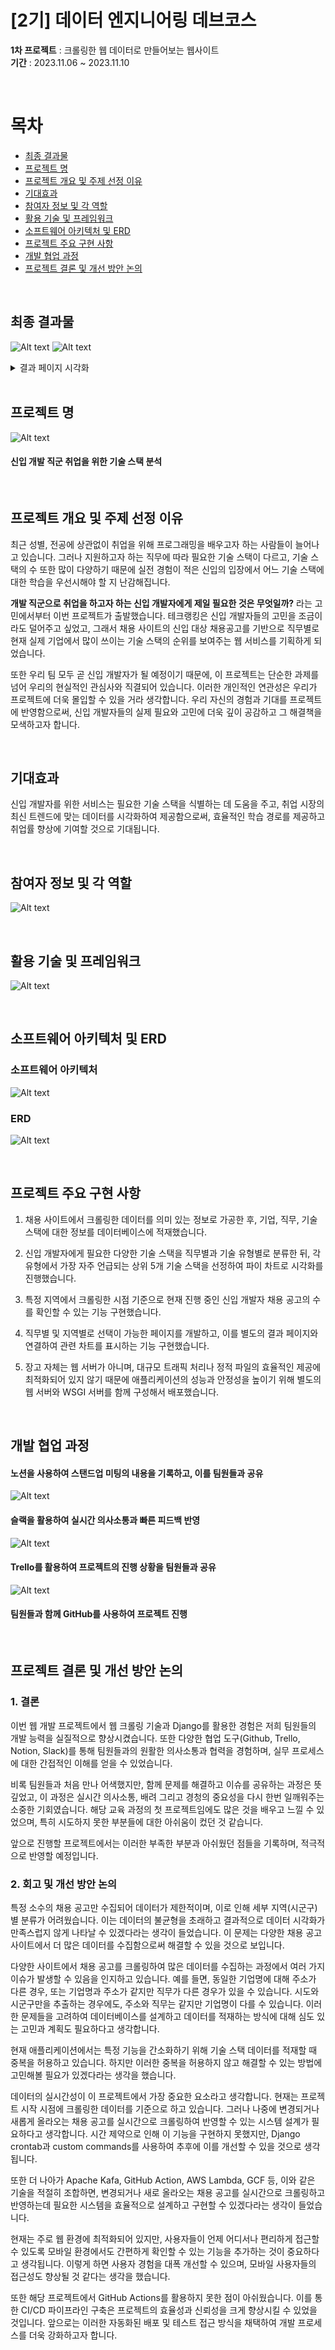 # [2기] 데이터 엔지니어링 데브코스 
**1차 프로젝트** : 크롤링한 웹 데이터로 만들어보는 웹사이트  
**기간** : 2023.11.06 ~ 2023.11.10

<br>

# 목차
- [최종 결과물]()
- [프로젝트 명](#프로젝트-명)
- [프로젝트 개요 및 주제 선정 이유](#프로젝트-개요-및-주제-선정-이유)
- [기대효과](#기대효과)
- [참여자 정보 및 각 역할](#참여자-정보-및-각-역할)
- [활용 기술 및 프레임워크](#활용-기술-및-프레임워크)
- [소프트웨어 아키텍처 및 ERD](#소프트웨어-아키텍처-및-erd)
- [프로젝트 주요 구현 사항](#프로젝트-주요-구현-사항)
- [개발 협업 과정](#개발-협업-과정)
- [프로젝트 결론 및 개선 방안 논의](#2-회고-및-개선-방안-논의)


<br>

## 최종 결과물
![Alt text](/images/result1.png)
![Alt text](/images/result2.png)
<details>
<summary> 결과 페이지 시각화</summary>
<div markdown="1">

![Alt text](/images/%EC%BA%A1%EC%B2%98_2023_11_12_17_10_45_91.png)
![Alt text](/images/%EC%BA%A1%EC%B2%98_2023_11_12_17_10_51_251.png)
![Alt text](/images/%EC%BA%A1%EC%B2%98_2023_11_12_17_10_56_859.png)
![Alt text](/images/%EC%BA%A1%EC%B2%98_2023_11_12_17_11_03_490.png)
![Alt text](/images/%EC%BA%A1%EC%B2%98_2023_11_12_17_11_07_984.png)
</div>
</details>

<br>

## 프로젝트 명
![Alt text](images/logo.png)

#### 신입 개발 직군 취업을 위한 기술 스택 분석

<br>

## 프로젝트 개요 및 주제 선정 이유
최근 성별, 전공에 상관없이 취업을 위해 프로그래밍을 배우고자 하는 사람들이 늘어나고 있습니다. 그러나 지원하고자 하는 직무에 따라 필요한 기술 스택이 다르고, 기술 스택의 수 또한 많이 다양하기 때문에  실전 경험이 적은 신입의 입장에서 어느 기술 스택에 대한 학습을 우선시해야 할 지 난감해집니다.

**개발 직군으로 취업을 하고자 하는 신입 개발자에게 제일 필요한 것은 무엇일까?** 라는 고민에서부터 이번 프로젝트가 출발했습니다. 테크랭킹은 신입 개발자들의 고민을 조금이라도 덜어주고 싶었고,  그래서 채용 사이트의 신입 대상 채용공고를 기반으로 직무별로 현재 실제 기업에서 많이 쓰이는 기술 스택의 순위를 보여주는 웹 서비스를 기획하게 되었습니다. 

또한 우리 팀 모두 곧 신입 개발자가 될 예정이기 때문에, 이 프로젝트는 단순한 과제를 넘어 우리의 현실적인 관심사와 직결되어 있습니다. 이러한 개인적인 연관성은 우리가 프로젝트에 더욱 몰입할 수 있을 거라 생각합니다. 우리 자신의 경험과 기대를 프로젝트에 반영함으로써, 신입 개발자들의 실제 필요와 고민에 더욱 깊이 공감하고 그 해결책을 모색하고자 합니다.

<br>

## 기대효과
신입 개발자를 위한 서비스는 필요한 기술 스택을 식별하는 데 도움을 주고, 취업 시장의 최신 트렌드에 맞는 데이터를 시각화하여 제공함으로써, 효율적인 학습 경로를 제공하고 취업률 향상에 기여할 것으로 기대됩니다.

<br>

## 참여자 정보 및 각 역할
![Alt text](/images/image.png)

<br>

## 활용 기술 및 프레임워크
![Alt text](/images/framework.png)

<br>

## 소프트웨어 아키텍처 및 ERD
### 소프트웨어 아키텍처
![Alt text](/images/software_architecture.png)

### ERD
![Alt text](/images/erd.png)

<br>

## 프로젝트 주요 구현 사항
1. 채용 사이트에서 크롤링한 데이터를 의미 있는 정보로 가공한 후, 기업, 직무, 기술 스택에 대한 정보를 데이터베이스에 적재했습니다.

1. 신입 개발자에게 필요한 다양한 기술 스택을 직무별과 기술 유형별로 분류한 뒤, 각 유형에서 가장 자주 언급되는 상위 5개 기술 스택을 선정하여 파이 차트로 시각화를 진행했습니다.

1. 특정 지역에서 크롤링한 시점 기준으로 현재 진행 중인 신입 개발자 채용 공고의 수를 확인할 수 있는 기능 구현했습니다.

1. 직무별 및 지역별로 선택이 가능한 페이지를 개발하고, 이를 별도의 결과 페이지와 연결하여 관련 차트를 표시하는 기능 구현했습니다.

1. 장고 자체는 웹 서버가 아니며, 대규모 트래픽 처리나 정적 파일의 효율적인 제공에 최적화되어 있지 않기 때문에 애플리케이션의 성능과 안정성을 높이기 위해 별도의 웹 서버와 WSGI 서버를 함께 구성해서 배포했습니다.

<br>

## 개발 협업 과정
#### 노션을 사용하여 스탠드업 미팅의 내용을 기록하고, 이를 팀원들과 공유
![Alt text](</images/notion.png>)

#### 슬랙을 활용하여 실시간 의사소통과 빠른 피드백 반영
![Alt text](</images/slack.png>)

#### Trello를 활용하여 프로젝트의 진행 상황을 팀원들과 공유
![Alt text](</images/trello.png>)

#### 팀원들과 함께 GitHub를 사용하여 프로젝트 진행

<br>

## 프로젝트 결론 및 개선 방안 논의
### 1. 결론
이번 웹 개발 프로젝트에서 웹 크롤링 기술과 Django를 활용한 경험은 저희 팀원들의 개발 능력을 실질적으로 향상시켰습니다. 또한 다양한 협업 도구(Github, Trello, Notion, Slack)를 통해 팀원들과의 원활한 의사소통과 협력을 경험하며, 실무 프로세스에 대한 간접적인 이해를 얻을 수 있었습니다.

비록 팀원들과 처음 만나 어색했지만, 함께 문제를 해결하고 이슈를 공유하는 과정은 뜻깊었고, 이 과정은 실시간 의사소통, 배려 그리고 경청의 중요성을 다시 한번 일깨워주는 소중한 기회였습니다. 해당 교육 과정의 첫 프로젝트임에도 많은 것을 배우고 느낄 수 있었으며, 특히 시도하지 못한 부분들에 대한 아쉬움이 컸던 것 같습니다.

앞으로 진행할 프로젝트에서는 이러한 부족한 부분과 아쉬웠던 점들을 기록하며, 적극적으로 반영할 예정입니다.

<p>  

### 2. 회고 및 개선 방안 논의

특정 소수의 채용 공고만 수집되어 데이터가 제한적이며, 이로 인해 세부 지역(시군구)별 분류가 어려웠습니다. 이는 데이터의 불균형을 초래하고 결과적으로 데이터 시각화가 만족스럽지 않게 나타날 수 있겠다라는 생각이 들었습니다. 이 문제는 다양한 채용 공고 사이트에서 더 많은 데이터를 수집함으로써 해결할 수 있을 것으로 보입니다.

다양한 사이트에서 채용 공고를 크롤링하여 많은 데이터를 수집하는 과정에서 여러 가지 이슈가 발생할 수 있음을 인지하고 있습니다. 예를 들면, 동일한 기업명에 대해 주소가 다른 경우, 또는 기업명과 주소가 같지만 직무가 다른 경우가 있을 수 있습니다. 시도와 시군구만을 추출하는 경우에도, 주소와 직무는 같지만 기업명이 다를 수 있습니다. 이러한 문제들을 고려하여 데이터베이스를 설계하고 데이터를 적재하는 방식에 대해 심도 있는 고민과 계획도 필요하다고 생각합니다.

현재 애플리케이션에서는 특정 기능을 간소화하기 위해 기술 스택 데이터를 적재할 때 중복을 허용하고 있습니다. 하지만 이러한 중복을 허용하지 않고 해결할 수 있는 방법에 고민해볼 필요가 있겠다라는 생각을 했습니다.

데이터의 실시간성이 이 프로젝트에서 가장 중요한 요소라고 생각합니다. 현재는 프로젝트 시작 시점에 크롤링한 데이터를 기준으로 하고 있습니다. 그러나 나중에 변경되거나 새롭게 올라오는 채용 공고를 실시간으로 크롤링하여 반영할 수 있는 시스템 설계가 필요하다고 생각합니다. 시간 제약으로 인해 이 기능을 구현하지 못했지만, Django crontab과 custom commands를 사용하여 추후에 이를 개선할 수 있을 것으로 생각됩니다.

또한 더 나아가 Apache Kafa, GitHub Action, AWS Lambda, GCF 등, 이와  같은 기술을 적절히 조합하면, 변경되거나 새로 올라오는 채용 공고를 실시간으로 크롤링하고 반영하는데 필요한 시스템을 효율적으로 설계하고 구현할 수 있겠다라는 생각이 들었습니다. 

현재는 주로 웹 환경에 최적화되어 있지만, 사용자들이 언제 어디서나 편리하게 접근할 수 있도록 모바일 환경에서도 간편하게 확인할 수 있는 기능을 추가하는 것이 중요하다고 생각됩니다. 이렇게 하면 사용자 경험을 대폭 개선할 수 있으며, 모바일 사용자들의 접근성도 향상될 것 같다는 생각을 했습니다.

또한 해당 프로젝트에서 GitHub Actions를 활용하지 못한 점이 아쉬웠습니다. 이를 통한 CI/CD 파이프라인 구축은 프로젝트의 효율성과 신뢰성을 크게 향상시킬 수 있었을 것입니다. 앞으로는 이러한 자동화된 배포 및 테스트 접근 방식을 채택하여 개발 프로세스를 더욱 강화하고자 합니다.
